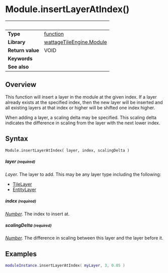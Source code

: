 # Module.insertLayerAtIndex()

|                      | &nbsp;
| -------------------- | ---------------------------------------------------------------
| __Type__             | [function](http://docs.coronalabs.com/api/type/Function.html)
| __Library__          | [wattageTileEngine.Module](type_module.markdown)
| __Return value__     | VOID
| __Keywords__         |
| __See also__         |


## Overview

This function will insert a layer in the module at the given index.  If
a layer already exists at the specified index, then the new layer will
be inserted and all existing layers at that index or higher will be
shifted one index higher.

When adding a layer, a scaling delta may be specified.  This scaling
delta indicates the difference in scaling from the layer with the next
lower index.


## Syntax

	Module.insertLayerAtIndex( layer, index, scalingDelta )

##### layer <small>(required)</small>
_Layer._
The layer to add.  This may be any layer type including the following:

* [TileLayer](../tileLayer/type_tileLayer.markdown)
* [EntityLayer](../entityLayer/type_entityLayer.markdown)

##### index <small>(required)</small>
_[Number](https://docs.coronalabs.com/api/type/Number.html)._
The index to insert at.

##### scalingDelta <small>(required)</small>
_[Number](https://docs.coronalabs.com/api/type/Number.html)._
The difference in scaling between this layer and the layer before it.


## Examples

``````lua
moduleInstance.insertLayerAtIndex( myLayer, 3, 0.05 )
``````
